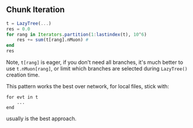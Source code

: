 ## Chunk Iteration
```julia
t = LazyTree(...)
res = 0.0
for rang in Iterators.partition(1:lastindex(t), 10^6)
    res += sum(t[rang].nMuon) #
end
res
```
Note, `t[rang]` is eager, if you don't need all branches, it's much better to use `t.nMuon[rang]`, or limit which
branches are selected during `LazyTree()` creation time.

This pattern works the best over network, for local files, stick with:
```
for evt in t
    ...
end
```
usually is the best approach.
